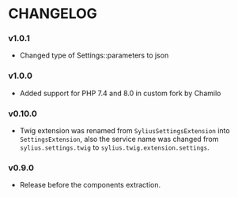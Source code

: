 CHANGELOG
=========

### v1.0.1

* Changed type of Settings::parameters to json

### v1.0.0

* Added support for PHP 7.4 and 8.0 in custom fork by Chamilo

### v0.10.0

* Twig extension was renamed from `SyliusSettingsExtension` into `SettingsExtension`,
  also the service name was changed from `sylius.settings.twig` to `sylius.twig.extension.settings`.

### v0.9.0

* Release before the components extraction.
